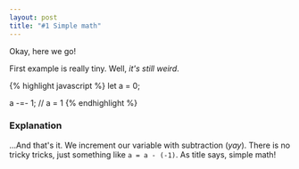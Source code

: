 ```yaml
---
layout: post
title: "#1 Simple math"
---
```

Okay, here we go!

First example is really tiny. Well, *it's still weird*.

{% highlight javascript %}
let a = 0;

a -=- 1; // a = 1
{% endhighlight %}

<!--more-->
### Explanation
...And that's it. We increment our variable with subtraction (*yay*). There is no tricky tricks, 
just something like `a = a - (-1)`. As title says, simple math!